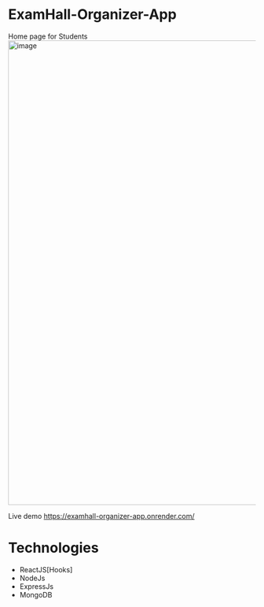 # ExamHall-Organizer-App

Home page for Students
<img width="944" alt="image" src="https://github.com/priya036/ExamHall-Organizer-App/assets/108666828/c60f78cd-21cd-451e-96d0-8b11623ff8a8">

Live demo
https://examhall-organizer-app.onrender.com/

# Technologies 
<ul>
  <li>ReactJS[Hooks]</li>
  <li>NodeJs</li>
  <li>ExpressJs</li>
  <li>MongoDB</li>
</ul>
